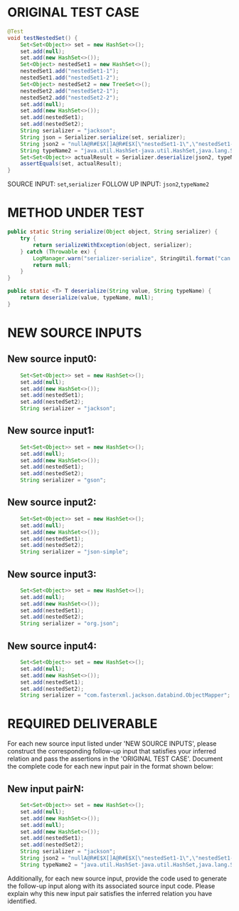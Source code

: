 # ORIGINAL TEST CASE
```java
@Test
void testNestedSet() {
    Set<Set<Object>> set = new HashSet<>();
    set.add(null);
    set.add(new HashSet<>());
    Set<Object> nestedSet1 = new HashSet<>();
    nestedSet1.add("nestedSet1-1");
    nestedSet1.add("nestedSet1-2");
    Set<Object> nestedSet2 = new TreeSet<>();
    nestedSet2.add("nestedSet2-1");
    nestedSet2.add("nestedSet2-2");
    set.add(null);
    set.add(new HashSet<>());
    set.add(nestedSet1);
    set.add(nestedSet2);
    String serializer = "jackson";
    String json = Serializer.serialize(set, serializer);
    String json2 = "nullA@R#E$X[]A@R#E$X[\"nestedSet1-1\",\"nestedSet1-2\"]A@R#E$X[\"nestedSet2-1\",\"nestedSet2-2\"]";
    String typeName2 = "java.util.HashSet-java.util.HashSet,java.lang.String,java.lang.String";
    Set<Set<Object>> actualResult = Serializer.deserialize(json2, typeName2);
    assertEquals(set, actualResult);
}

```
SOURCE INPUT: `set`,`serializer`
FOLLOW UP INPUT: `json2`,`typeName2`


# METHOD UNDER TEST
```java
public static String serialize(Object object, String serializer) {
    try {
        return serializeWithException(object, serializer);
    } catch (Throwable ex) {
        LogManager.warn("serializer-serialize", StringUtil.format("can not serialize object: %s, cause: %s", TypeUtil.errorSerializeToString(object), ex.toString()));
        return null;
    }
}

public static <T> T deserialize(String value, String typeName) {
    return deserialize(value, typeName, null);
}

```


# NEW SOURCE INPUTS
## New source input0:
```java
    Set<Set<Object>> set = new HashSet<>();
    set.add(null);
    set.add(new HashSet<>());
    set.add(nestedSet1);
    set.add(nestedSet2);
    String serializer = "jackson";
```

## New source input1:
```java
    Set<Set<Object>> set = new HashSet<>();
    set.add(null);
    set.add(new HashSet<>());
    set.add(nestedSet1);
    set.add(nestedSet2);
    String serializer = "gson";
```

## New source input2:
```java
    Set<Set<Object>> set = new HashSet<>();
    set.add(null);
    set.add(new HashSet<>());
    set.add(nestedSet1);
    set.add(nestedSet2);
    String serializer = "json-simple";
```

## New source input3:
```java
    Set<Set<Object>> set = new HashSet<>();
    set.add(null);
    set.add(new HashSet<>());
    set.add(nestedSet1);
    set.add(nestedSet2);
    String serializer = "org.json";
```

## New source input4:
```java
    Set<Set<Object>> set = new HashSet<>();
    set.add(null);
    set.add(new HashSet<>());
    set.add(nestedSet1);
    set.add(nestedSet2);
    String serializer = "com.fasterxml.jackson.databind.ObjectMapper";
```



# REQUIRED DELIVERABLE
For each new source input listed under 'NEW SOURCE INPUTS', please construct the corresponding follow-up input that satisfies your inferred relation and pass the assertions in the 'ORIGINAL TEST CASE'. Document the complete code for each new input pair in the format shown below:
## New input pairN:
```java
    Set<Set<Object>> set = new HashSet<>();
    set.add(null);
    set.add(new HashSet<>());
    set.add(null);
    set.add(new HashSet<>());
    set.add(nestedSet1);
    set.add(nestedSet2);
    String serializer = "jackson";
    String json2 = "nullA@R#E$X[]A@R#E$X[\"nestedSet1-1\",\"nestedSet1-2\"]A@R#E$X[\"nestedSet2-1\",\"nestedSet2-2\"]";
    String typeName2 = "java.util.HashSet-java.util.HashSet,java.lang.String,java.lang.String";
```

Additionally, for each new source input, provide the code used to generate the follow-up input along with its associated source input code. Please explain why this new input pair satisfies the inferred relation you have identified.